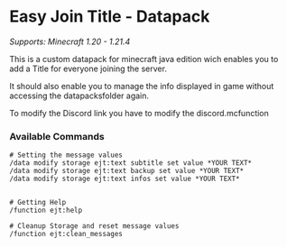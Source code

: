 # Easy Join Title - Datapack

_Supports: Minecraft 1.20 - 1.21.4_

This is a custom datapack for minecraft java edition wich enables you to add a Title for everyone joining the server.

It should also enable you to manage the info displayed in game without accessing the datapacksfolder again.

To modify the Discord link you have to modify the discord.mcfunction

### Available Commands

```
# Setting the message values
/data modify storage ejt:text subtitle set value *YOUR TEXT*
/data modify storage ejt:text backup set value *YOUR TEXT*
/data modify storage ejt:text infos set value *YOUR TEXT*


# Getting Help
/function ejt:help

# Cleanup Storage and reset message values
/function ejt:clean_messages
```
